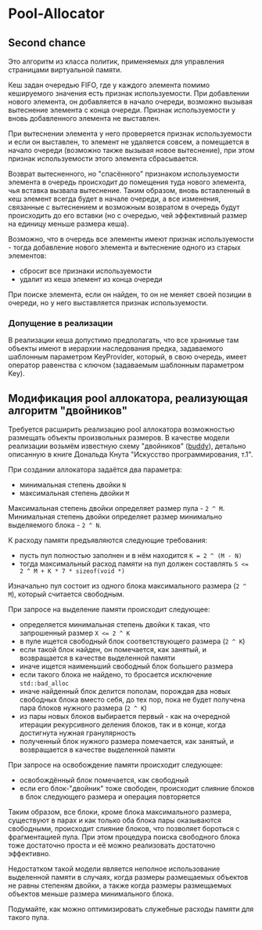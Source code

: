 # Pool-Allocator


## Second chance
Это алгоритм из класса политик, применяемых для управления страницами виртуальной памяти.

Кеш задан очередью FIFO, где у каждого элемента помимо кешируемого значения есть признак используемости. При добавлении нового элемента, он добавляется в начало очереди, возможно вызывая вытеснение элемента с конца очереди. Признак используемости у вновь добавленного элемента не выставлен.

При вытеснении элемента у него проверяется признак используемости и если он выставлен, то элемент не удаляется совсем, а помещается в начало очереди (возможно также вызывая новое вытеснение), при этом признак используемости этого элемента сбрасывается.

Возврат вытесненного, но "спасённого" признаком используемости элемента в очередь происходит _до_ помещения туда нового элемента, чья вставка вызвала
вытеснение.
Таким образом, вновь вставленный в кеш элемент всегда будет в начале очереди, а все изменения, связанные с вытеснением и возможным возвратом в очередь будут
происходить до его вставки (но с очередью, чей эффективный размер на единицу меньше размера кеша).

Возможно, что в очередь все элементы имеют признак используемости - тогда добавление нового элемента и вытеснение одного из старых элементов:
* сбросит все признаки используемости
* удалит из кеша элемент из конца очереди

При поиске элемента, если он найден, то он не меняет своей позиции в очереди, но у него выставляется признак используемости.

### Допущение в реализации
В реализации кеша допустимо предполагать, что все хранимые там объекты имеют в иерархии наследования предка, задаваемого шаблонным параметром KeyProvider,
который, в свою очередь, имеет оператор равенства с ключом (задаваемым шаблонным параметром Key).

## Модификация pool аллокатора, реализующая алгоритм "двойников"

Требуется расширить реализацию pool аллокатора возможностью размещать объекты произвольных размеров.
В качестве модели реализации возьмём известную схему "двойников" ([buddy](https://en.wikipedia.org/wiki/Buddy_memory_allocation)), детально описанную в книге
Дональда Кнута "Искусство программирования, т.1".

При создании аллокатора задаётся два параметра:
* минимальная степень двойки `N`
* максимальная степень двойки `M`

Максимальная степень двойки определяет размер пула - `2 ^ M`. Минимальная степень двойки определяет размер минимально выделяемого блока - `2 ^ N`.

К расходу памяти предъявляются следующие требования:
* пусть пул полностью заполнен и в нём находится `K = 2 ^ (M - N)`
* тогда максимальный расход памяти на пул должен составлять `S <= 2 ^ M + K * 7 * sizeof(void *)`

Изначально пул состоит из одного блока максимального размера (`2 ^ M`), который считается свободным.

При запросе на выделение памяти происходит следующее:
* определяется минимальная степень двойки `K` такая, что запрошенный размер `X <= 2 ^ K`
* в пуле ищется свободный блок соответствующего размера (`2 ^ K`)
* если такой блок найден, он помечается, как занятый, и возвращается в качестве выделенной памяти
* иначе ищется наименьший свободный блок большего размера
* если такого блока не найдено, то бросается исключение `std::bad_alloc`
* иначе найденный блок делится пополам, порождая два новых свободных блока вместо себя, до тех пор, пока не будет получена пара блоков нужного размера (`2 ^ K`)
* из пары новых блоков выбирается первый - как на очередной итерации рекурсивного деления блоков, так и в конце, когда достигнута нужная гранулярность
* полученный блок нужного размера помечается, как занятый, и возвращается в качестве выделенной памяти

При запросе на освобождение памяти происходит следующее:
* освобождённый блок помечается, как свободный
* если его блок-"двойник" тоже свободен, происходит слияние блоков в блок следующего размера и операция повторяется

Таким образом, все блоки, кроме блока максимального размера, существуют в парах и как только оба блока пары оказываются свободными, происходит слияние блоков, что
позволяет бороться с фрагментацией пула. При этом процедура поиска свободного блока тоже достаточно проста и её можно реализовать достаточно эффективно.

Недостатком такой модели является неполное использование выделенной памяти в случаях, когда размеры размещаемых объектов не равны степеням двойки, а также когда
размеры размещаемых объектов меньше размера минимального блока.

Подумайте, как можно оптимизировать служебные расходы памяти для такого пула.


